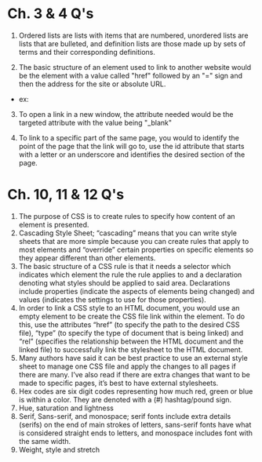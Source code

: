 # Ch. 3 & 4 Q's

1. Ordered lists are lists with items that are numbered, unordered lists are lists that are bulleted, and definition lists are those made up by sets of terms and their corresponding definitions.

2. The basic structure of an element used to link to another website would be the <a> element with a value called "href" followed by an "=" sign and then the address for the site or absolute URL.
- ex: <a href="http://www.google.com"> </a>

3. To open a link in a new window, the attribute needed would be the targeted attribute with the value being "_blank"

4. To link to a specific part of the same page, you would to identify the point of the page that the link will go to, use the id attribute that starts with a letter or an underscore and identifies the desired section of the page.


# Ch. 10, 11 & 12 Q's

1. The purpose of CSS is to create rules to specify how content of an element is presented.  
2. Cascading Style Sheet; “cascading” means that you can write style sheets that are more simple because you can create rules that apply to most elements and “override” certain properties on specific elements so they appear different than other elements.
3. The basic structure of a CSS rule is that it needs a selector which indicates which element the rule the rule applies to and a declaration denoting what styles should be applied to said area. Declarations include properties (indicate the aspects of elements being changed) and values (indicates the settings to use for those properties).
4. In order to link a CSS style to an HTML document, you would use an empty <link> element to be create the CSS file link within the <head> element. To do this, use the attributes “href” (to specify the path to the desired CSS file), “type” (to specify the type of document that is being linked) and  “rel” (specifies the relationship between the HTML document and the linked file) to successfully link the stylesheet to the HTML document.
5. Many authors have said it can be best practice to use an external style sheet to manage one CSS file and apply the changes to all pages if there are many. I’ve also read if there are extra changes that want to be made to specific pages, it’s best to have external stylesheets.
6. Hex codes are six digit codes representing how much red, green or blue is within a color. They are denoted with a (#) hashtag/pound sign.
7. Hue, saturation and lightness
8. Serif, Sans-serif, and monospace;  serif fonts include extra details (serifs) on the end of main strokes of letters, sans-serif fonts have what is considered straight ends to letters, and monospace includes font with the same width.
9. Weight, style and stretch
